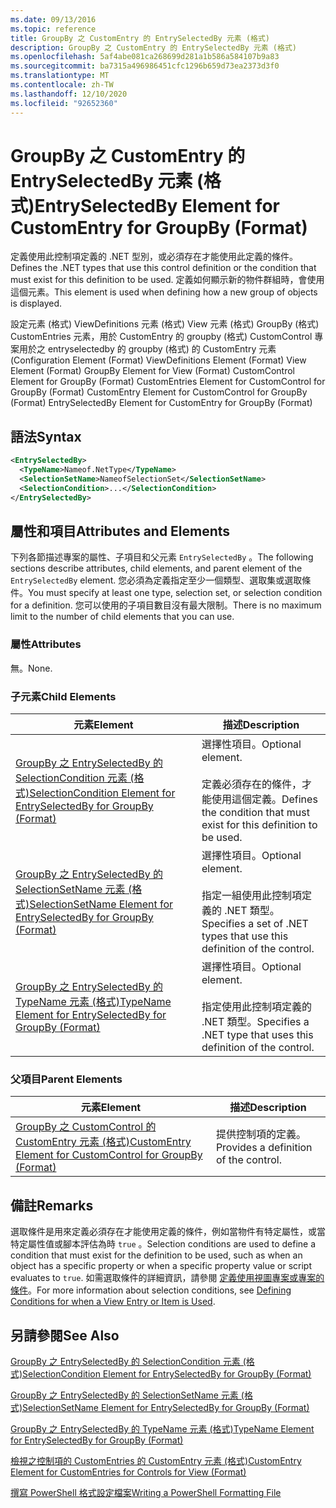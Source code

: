 ```yaml
---
ms.date: 09/13/2016
ms.topic: reference
title: GroupBy 之 CustomEntry 的 EntrySelectedBy 元素 (格式)
description: GroupBy 之 CustomEntry 的 EntrySelectedBy 元素 (格式)
ms.openlocfilehash: 5af4abe081ca268699d281a1b586a584107b9a83
ms.sourcegitcommit: ba7315a496986451cfc1296b659d73ea2373d3f0
ms.translationtype: MT
ms.contentlocale: zh-TW
ms.lasthandoff: 12/10/2020
ms.locfileid: "92652360"
---
```

# <a name="entryselectedby-element-for-customentry-for-groupby-format"></a><span data-ttu-id="080ce-103">GroupBy 之 CustomEntry 的 EntrySelectedBy 元素 (格式)</span><span class="sxs-lookup"><span data-stu-id="080ce-103">EntrySelectedBy Element for CustomEntry for GroupBy (Format)</span></span>

<span data-ttu-id="080ce-104">定義使用此控制項定義的 .NET 型別，或必須存在才能使用此定義的條件。</span><span class="sxs-lookup"><span data-stu-id="080ce-104">Defines the .NET types that use this control definition or the condition that must exist for this definition to be used.</span></span> <span data-ttu-id="080ce-105">定義如何顯示新的物件群組時，會使用這個元素。</span><span class="sxs-lookup"><span data-stu-id="080ce-105">This element is used when defining how a new group of objects is displayed.</span></span>

<span data-ttu-id="080ce-106">設定元素 (格式) ViewDefinitions 元素 (格式) View 元素 (格式) GroupBy (格式) CustomEntries 元素，用於 CustomEntry 的 groupby (格式) CustomControl 專案用於之 entryselectedby 的 groupby (格式) 的 CustomEntry 元素 (</span><span class="sxs-lookup"><span data-stu-id="080ce-106">Configuration Element (Format) ViewDefinitions Element (Format) View Element (Format) GroupBy Element for View (Format) CustomControl Element for GroupBy (Format) CustomEntries Element for CustomControl for GroupBy (Format) CustomEntry Element for CustomControl for GroupBy (Format) EntrySelectedBy Element for CustomEntry for GroupBy (Format)</span></span>

## <a name="syntax"></a><span data-ttu-id="080ce-107">語法</span><span class="sxs-lookup"><span data-stu-id="080ce-107">Syntax</span></span>

```xml
<EntrySelectedBy>
  <TypeName>Nameof.NetType</TypeName>
  <SelectionSetName>NameofSelectionSet</SelectionSetName>
  <SelectionCondition>...</SelectionCondition>
</EntrySelectedBy>
```

## <a name="attributes-and-elements"></a><span data-ttu-id="080ce-108">屬性和項目</span><span class="sxs-lookup"><span data-stu-id="080ce-108">Attributes and Elements</span></span>

<span data-ttu-id="080ce-109">下列各節描述專案的屬性、子項目和父元素 `EntrySelectedBy` 。</span><span class="sxs-lookup"><span data-stu-id="080ce-109">The following sections describe attributes, child elements, and parent element of the `EntrySelectedBy` element.</span></span> <span data-ttu-id="080ce-110">您必須為定義指定至少一個類型、選取集或選取條件。</span><span class="sxs-lookup"><span data-stu-id="080ce-110">You must specify at least one type, selection set, or selection condition for a definition.</span></span> <span data-ttu-id="080ce-111">您可以使用的子項目數目沒有最大限制。</span><span class="sxs-lookup"><span data-stu-id="080ce-111">There is no maximum limit to the number of child elements that you can use.</span></span>

### <a name="attributes"></a><span data-ttu-id="080ce-112">屬性</span><span class="sxs-lookup"><span data-stu-id="080ce-112">Attributes</span></span>

<span data-ttu-id="080ce-113">無。</span><span class="sxs-lookup"><span data-stu-id="080ce-113">None.</span></span>

### <a name="child-elements"></a><span data-ttu-id="080ce-114">子元素</span><span class="sxs-lookup"><span data-stu-id="080ce-114">Child Elements</span></span>

|<span data-ttu-id="080ce-115">元素</span><span class="sxs-lookup"><span data-stu-id="080ce-115">Element</span></span>|<span data-ttu-id="080ce-116">描述</span><span class="sxs-lookup"><span data-stu-id="080ce-116">Description</span></span>|
|-------------|-----------------|
|[<span data-ttu-id="080ce-117">GroupBy 之 EntrySelectedBy 的 SelectionCondition 元素 (格式)</span><span class="sxs-lookup"><span data-stu-id="080ce-117">SelectionCondition Element for EntrySelectedBy for GroupBy (Format)</span></span>](./selectioncondition-element-for-entryselectedby-for-groupby-format.md)|<span data-ttu-id="080ce-118">選擇性項目。</span><span class="sxs-lookup"><span data-stu-id="080ce-118">Optional element.</span></span><br /><br /> <span data-ttu-id="080ce-119">定義必須存在的條件，才能使用這個定義。</span><span class="sxs-lookup"><span data-stu-id="080ce-119">Defines the condition that must exist for this definition to be used.</span></span>|
|[<span data-ttu-id="080ce-120">GroupBy 之 EntrySelectedBy 的 SelectionSetName 元素 (格式)</span><span class="sxs-lookup"><span data-stu-id="080ce-120">SelectionSetName Element for EntrySelectedBy for GroupBy (Format)</span></span>](./selectionsetname-element-for-entryselectedby-for-groupby-format.md)|<span data-ttu-id="080ce-121">選擇性項目。</span><span class="sxs-lookup"><span data-stu-id="080ce-121">Optional element.</span></span><br /><br /> <span data-ttu-id="080ce-122">指定一組使用此控制項定義的 .NET 類型。</span><span class="sxs-lookup"><span data-stu-id="080ce-122">Specifies a set of .NET types that use this definition of the control.</span></span>|
|[<span data-ttu-id="080ce-123">GroupBy 之 EntrySelectedBy 的 TypeName 元素 (格式)</span><span class="sxs-lookup"><span data-stu-id="080ce-123">TypeName Element for EntrySelectedBy for GroupBy (Format)</span></span>](./typename-element-for-entryselectedby-for-groupby-format.md)|<span data-ttu-id="080ce-124">選擇性項目。</span><span class="sxs-lookup"><span data-stu-id="080ce-124">Optional element.</span></span><br /><br /> <span data-ttu-id="080ce-125">指定使用此控制項定義的 .NET 類型。</span><span class="sxs-lookup"><span data-stu-id="080ce-125">Specifies a .NET type that uses this definition of the control.</span></span>|

### <a name="parent-elements"></a><span data-ttu-id="080ce-126">父項目</span><span class="sxs-lookup"><span data-stu-id="080ce-126">Parent Elements</span></span>

|<span data-ttu-id="080ce-127">元素</span><span class="sxs-lookup"><span data-stu-id="080ce-127">Element</span></span>|<span data-ttu-id="080ce-128">描述</span><span class="sxs-lookup"><span data-stu-id="080ce-128">Description</span></span>|
|-------------|-----------------|
|[<span data-ttu-id="080ce-129">GroupBy 之 CustomControl 的 CustomEntry 元素 (格式)</span><span class="sxs-lookup"><span data-stu-id="080ce-129">CustomEntry Element for CustomControl for GroupBy (Format)</span></span>](./customentry-element-for-customcontrol-for-groupby-format.md)|<span data-ttu-id="080ce-130">提供控制項的定義。</span><span class="sxs-lookup"><span data-stu-id="080ce-130">Provides a definition of the control.</span></span>|

## <a name="remarks"></a><span data-ttu-id="080ce-131">備註</span><span class="sxs-lookup"><span data-stu-id="080ce-131">Remarks</span></span>

<span data-ttu-id="080ce-132">選取條件是用來定義必須存在才能使用定義的條件，例如當物件有特定屬性，或當特定屬性值或腳本評估為時 `true` 。</span><span class="sxs-lookup"><span data-stu-id="080ce-132">Selection conditions are used to define a condition that must exist for the definition to be used, such as when an object has a specific property or when a specific property value or script evaluates to `true`.</span></span> <span data-ttu-id="080ce-133">如需選取條件的詳細資訊，請參閱 [定義使用視圖專案或專案的條件](./defining-conditions-for-displaying-data.md)。</span><span class="sxs-lookup"><span data-stu-id="080ce-133">For more information about selection conditions, see [Defining Conditions for when a View Entry or Item is Used](./defining-conditions-for-displaying-data.md).</span></span>

## <a name="see-also"></a><span data-ttu-id="080ce-134">另請參閱</span><span class="sxs-lookup"><span data-stu-id="080ce-134">See Also</span></span>

[<span data-ttu-id="080ce-135">GroupBy 之 EntrySelectedBy 的 SelectionCondition 元素 (格式)</span><span class="sxs-lookup"><span data-stu-id="080ce-135">SelectionCondition Element for EntrySelectedBy for GroupBy (Format)</span></span>](./selectioncondition-element-for-entryselectedby-for-groupby-format.md)

[<span data-ttu-id="080ce-136">GroupBy 之 EntrySelectedBy 的 SelectionSetName 元素 (格式)</span><span class="sxs-lookup"><span data-stu-id="080ce-136">SelectionSetName Element for EntrySelectedBy for GroupBy (Format)</span></span>](./selectionsetname-element-for-entryselectedby-for-groupby-format.md)

[<span data-ttu-id="080ce-137">GroupBy 之 EntrySelectedBy 的 TypeName 元素 (格式)</span><span class="sxs-lookup"><span data-stu-id="080ce-137">TypeName Element for EntrySelectedBy for GroupBy (Format)</span></span>](./typename-element-for-entryselectedby-for-groupby-format.md)

[<span data-ttu-id="080ce-138">檢視之控制項的 CustomEntries 的 CustomEntry 元素 (格式)</span><span class="sxs-lookup"><span data-stu-id="080ce-138">CustomEntry Element for CustomEntries for Controls for View (Format)</span></span>](./customentry-element-for-customentries-for-controls-for-view-format.md)

[<span data-ttu-id="080ce-139">撰寫 PowerShell 格式設定檔案</span><span class="sxs-lookup"><span data-stu-id="080ce-139">Writing a PowerShell Formatting File</span></span>](./writing-a-powershell-formatting-file.md)
